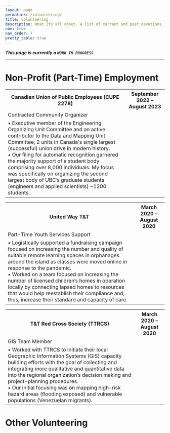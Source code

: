 ```yaml
---
layout: page
permalink: /volunteering/
title: volunteering
description: What its all about. A list of current and past devotions. 
nav: true
nav_order: 7
pretty_table: true
---
```


***This page is currently a `WORK IN PROGRESS`***

--- 

# Non-Profit (Part-Time) Employment 
<table class="table table-dark">
<tr>
    <th> Canadian Union of Public Employees (CUPE 2278) </th>
    <th> September 2022 – August 2023 </th>
</tr>
<tr>
    <td> Contracted Community Organizer </td>
    <td>  </td>
</tr>
<tr>
    <td> 
    • Executive member of the Engineering Organizing Unit Committee and an active contributor to the Data and Mapping Unit Committee, 2 units in Canada's single largest (successful) union drive in modern history. <br>
    • Our filing for automatic recognition garnered the majority support of a student body comprising over 8,000 individuals. My focus was specifically on organizing the second largest body of UBC’s graduate students (engineers and applied scientists) ~1200 students. <br>
    </td>
    <td>  </td>
</tr>
</table> 


<table class="table table-dark">
<tr>
    <th> United Way T&T	 </th>
    <th> March 2020 – August 2020 </th>
</tr>
<tr>
    <td> Part-Time Youth Services Support </td>
    <td>  </td>
</tr>
<tr>
    <td> 
    • Logistically supported a fundraising campaign focused on increasing the number and quality of suitable remote learning spaces in orphanages around the island as classes were moved online in response to the pandemic.  <br>
    • Worked on a team focused on increasing the number of licensed children’s homes in operation locally by connecting lapsed homes to resources that would help reestablish their compliance and, thus, increase their standard and capacity of care.  <br>
    </td>
    <td>  </td>
</tr>
</table> 

<table class="table table-dark">
<tr>
    <th> T&T Red Cross Society (TTRCS) </th>
    <th> March 2020 – August 2020 </th>
</tr>
<tr>
    <td> GIS Team Member </td>
    <td>  </td>
</tr>
<tr>
    <td> 
    • Worked with TTRCS to initiate their local Geographic Information Systems (GIS) capacity building efforts with the goal of collecting and integrating more qualitative and quantitative data into the regional organization’s decision making and project-planning procedures. <br>
    • Our initial focusing was on mapping high-risk hazard areas (flooding exposed) and vulnerable populations (Venezuelan migrants). <br>
    </td>
    <td>  </td>
</tr>
</table> 


# Other Volunteering

